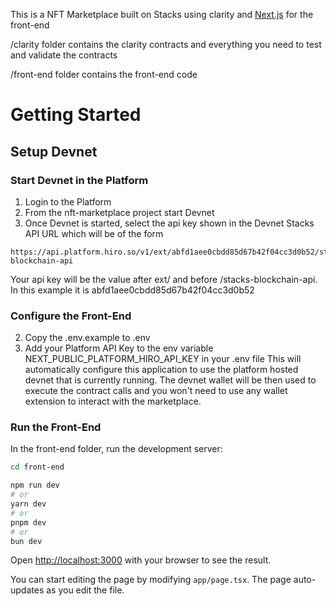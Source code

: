This is a NFT Marketplace built on Stacks using clarity and [Next.js](https://nextjs.org) for the front-end

/clarity folder contains the clarity contracts and everything you need to test and validate the contracts

/front-end folder contains the front-end code

# Getting Started
## Setup Devnet
### Start Devnet in the Platform
1. Login to the Platform
2. From the  nft-marketplace project start Devnet
3. Once Devnet is started, select the api key shown in the Devnet Stacks API URL 
which will be of the form
```
https://api.platform.hiro.so/v1/ext/abfd1aee0cbdd85d67b42f04cc3d0b52/stacks-blockchain-api
```
Your api key will be the value after ext/ and before /stacks-blockchain-api. In this example it is abfd1aee0cbdd85d67b42f04cc3d0b52

### Configure the Front-End
2. Copy the .env.example to .env
3. Add your Platform API Key to the env variable NEXT_PUBLIC_PLATFORM_HIRO_API_KEY in your .env file
This will automatically configure this application to use the platform hosted devnet that is currently running.
The devnet wallet will be then used to execute the contract calls and you won't need to use any wallet extension to interact with the marketplace.

### Run the Front-End
In the front-end folder, run the development server:
```bash
cd front-end
```

```bash
npm run dev
# or
yarn dev
# or
pnpm dev
# or
bun dev
```

Open [http://localhost:3000](http://localhost:3000) with your browser to see the result.

You can start editing the page by modifying `app/page.tsx`. The page auto-updates as you edit the file.
